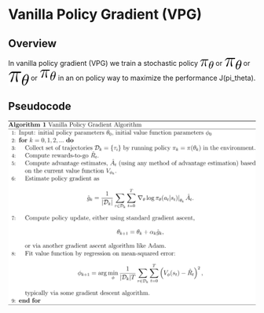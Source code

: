 # Vanilla Policy Gradient (VPG)

## Overview
In vanilla policy gradient (VPG) we train a stochastic policy <img align="center" src="../../docs/images/VPG/pi_theta.svg" alt="\pi_{\theta}"/> or <img align="center" src="../../docs/images/VPG/pi_theta_125.svg" alt="\pi_{\theta}"/> or <img align="center" src="../../docs/images/VPG/pi_theta_150.svg" alt="\pi_{\theta}"/> or <img class="math" src="../../docs/images/VPG/6a71f04b65d9524fb656715cda85d7540a9ddf9f.svg" alt="\pi_{\theta}" vertical-align="middle"/> in an on policy way to maximize the performance J(pi_theta).






## Pseudocode
![VPG pseudocode algorithm](../../docs/images/VPG/VPG_Pseudocode.svg)
